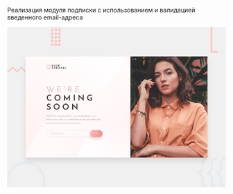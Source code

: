 Реализация модуля подписки с использованием и валидацией введенного email-адреса

![Design preview for the Base Apparel coming soon page coding challenge](./design/desktop-preview.jpg)
